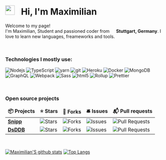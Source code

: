 <h1><img src="https://emojis.slackmojis.com/emojis/images/1581539211/7808/party-blob.gif?1581539211" width="30"/> &nbsp; Hi, I'm Maximilian</h1>

<p>Welcome to my page! </br> I'm Maximilian, Student and passioned coder from  <img src="https://www.flaticon.com/svg/static/icons/svg/555/555613.svg" width="13"/> <b>Stuttgart, Germany</b>. I love to learn new languages, freameworks and tools.</p>
<br>

<h3>Technologies I mostly use:</h3>
<p>
  <img alt="Nodejs" src="https://img.shields.io/badge/-Nodejs-43853d?style=flat-square&logo=Node.js&logoColor=white" />
  <img alt="TypeScript" src="https://img.shields.io/badge/-TypeScript-007ACC?style=flat-square&logo=typescript&logoColor=white" />
  
  <img alt="yarn" src="https://img.shields.io/badge/-NPM-CB3837?style=flat-square&logo=yarn&logoColor=white" />
  <img alt="git" src="https://img.shields.io/badge/-Git-F05032?style=flat-square&logo=git&logoColor=white" />
  
  <img alt="Heroku" src="https://img.shields.io/badge/-Heroku-430098?style=flat-square&logo=heroku&logoColor=white" />
  <img alt="Docker" src="https://img.shields.io/badge/-Docker-46a2f1?style=flat-square&logo=docker&logoColor=white" />
  <img alt="MongoDB" src="https://img.shields.io/badge/-MongoDB-13aa52?style=flat-square&logo=mongodb&logoColor=white" />
  <img alt="GraphQL" src="https://img.shields.io/badge/-GraphQL-E10098?style=flat-square&logo=graphql&logoColor=white" />
  
  <img alt="Webpack" src="https://img.shields.io/badge/-Webpack-8DD6F9?style=flat-square&logo=webpack&logoColor=white" /> 
  <img alt="Sass" src="https://img.shields.io/badge/-Sass-CC6699?style=flat-square&logo=sass&logoColor=white" />
  <img alt="html5" src="https://img.shields.io/badge/-HTML5-E34F26?style=flat-square&logo=html5&logoColor=white" />
  <img alt="Rollup" src="https://img.shields.io/badge/-Rollup-EC4A3F?style=flat-square&logo=rollup.js&logoColor=white" />
  <img alt="Prettier" src="https://img.shields.io/badge/-Prettier-F7B93E?style=flat-square&logo=prettier&logoColor=white" />
</p>
<br>

<h3>Open source projects</h3>
<table>
  <thead align="center">
    <tr border: none;>
      <td><b>📦 Projects</b></td>
      <td><b>⭐ Stars</b></td>
      <td><b>🍴 Forks</b></td>
      <td><b>🛎 Issues</b></td>
      <td><b>📬 Pull requests</b></td>
    </tr>
  </thead>
  <tbody>
	<tr>
		<td><a href="https://github.com/MaximilianHeidenreich/Snipp"><b>Snipp</b></a></td>
		<td><img alt="Stars" src="https://img.shields.io/github/stars/MaximilianHeidenreich/Snipp?style=flat-square"/></td>
		<td><img alt="Forks" src="https://img.shields.io/github/forks/MaximilianHeidenreich/Snipp?style=flat-square"/></td>
		<td><img alt="Issues" src="https://img.shields.io/github/issues/MaximilianHeidenreich/Snipp?style=flat-square"/></td>
		<td><img alt="Pull Requests" src="https://img.shields.io/github/issues-pr/MaximilianHeidenreich/Snipp?style=flat-square"/></td>
	</tr>
	<tr>
		<td><a href="https://github.com/MaximilianHeidenreich/DsDDB"><b>DsDDB</b></a></td>
		<td><img alt="Stars" src="https://img.shields.io/github/stars/MaximilianHeidenreich/DsDDB?style=flat-square"/></td>
		<td><img alt="Forks" src="https://img.shields.io/github/forks/MaximilianHeidenreich/DsDDB?style=flat-square"/></td>
		<td><img alt="Issues" src="https://img.shields.io/github/issues/MaximilianHeidenreich/DsDDB?style=flat-square"/></td>
		<td><img alt="Pull Requests" src="https://img.shields.io/github/issues-pr/MaximilianHeidenreich/DsDDB?style=flat-square"/></td>
    	</tr>
  </tbody>
</table>
<br>

[![Maximilian'S github stats](https://github-readme-stats.vercel.app/api?username=MaximilianHeidenreich&show_icons=true)](https://github.com/MaximilianHeidenreich)
[![Top Langs](https://github-readme-stats.vercel.app/api/top-langs/?username=MaximilianHeidenreich&layout=compact)](https://github.com/MaximilianHeidenreich)

<!--
**MaximilianHeidenreich/MaximilianHeidenreich** is a ✨ _special_ ✨ repository because its `README.md` (this file) appears on your GitHub profile.

Here are some ideas to get you started:

- 🔭 I’m currently working on ...
- 🌱 I’m currently learning ...
- 👯 I’m looking to collaborate on ...
- 🤔 I’m looking for help with ...
- 💬 Ask me about ...
- 📫 How to reach me: ...
- 😄 Pronouns: ...
- ⚡ Fun fact: ...
-->
